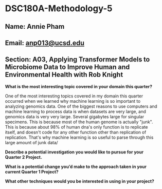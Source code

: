 # DSC180A-Methodology-5

## Name: Annie Pham
## Email: anp013@ucsd.edu
## Section: A03, Applying Transformer Models to Microbiome Data to Improve Human and Environmental Health with Rob Knight

**What is the most interesting topic covered in your domain this quarter?**

One of the most interesting topics covered in my domain this quarter occurred when we learned why machine learning is so important to analyzing genomics data. One of the biggest reasons to use computers and machine learning to process data is when datasets are very large, and genomics data is very very large. Several gigabytes large for singular specimens. This is because most of the human genome is actually "junk". This is because about 98\% of human dna's only function is to replicate itself, and doesn't code for any other function other than replication of replication. That's why machine learning is so useful to parse through this large amount of junk data/

**Describe a potential investigation you would like to pursue for your Quarter 2 Project.**



**What is a potential change you’d make to the approach taken in your current Quarter 1 Project?**



**What other techniques would you be interested in using in your project?**